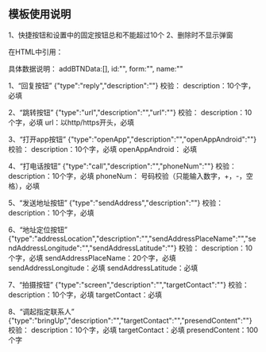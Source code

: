 ## 模板使用说明 ##

1、快捷按钮和设置中的固定按钮总和不能超过10个
2、删除时不显示弹窗

在HTML中引用：
<m-addshortcutbutton :data="addBTNData" :id="id" :form="form" :name="name" />

具体数据说明：
addBTNData:[],
id:"",
form:"",
name:""

1、“回复按钮”
{"type":"reply","description":""}
校验：
description：10个字，必填

2、“跳转按钮”
{"type":"url","description":"","url":""}
校验：
description：10个字，必填
url：以http/https开头，必填

3、“打开app按钮”
{"type":"openApp","description":"","openAppAndroid":""}
校验：
description：10个字，必填
openAppAndroid： 必填

4、“打电话按钮”
{"type":"call","description":"","phoneNum":""}
校验：
description：10个字，必填
phoneNum： 号码校验（只能输入数字，+，-，空格），必填

5、“发送地址按钮”
{"type":"sendAddress","description":""}
校验：
description：10个字，必填

6、“地址定位按钮”
{"type":"addressLocation","description":"","sendAddressPlaceName":"","sendAddressLongitude":"","sendAddressLatitude":""}
校验：
description：10个字，必填
sendAddressPlaceName：20个字，必填
sendAddressLongitude：必填
sendAddressLatitude：必填

7、“拍摄按钮”
{"type":"screen","description":"","targetContact":""}
校验：
description：10个字，必填
targetContact：必填

8、“调起指定联系人”
{"type":"bringUp","description":"","targetContact":"","presendContent":""}
校验：
description：10个字，必填
targetContact：必填
presendContent：100个字

